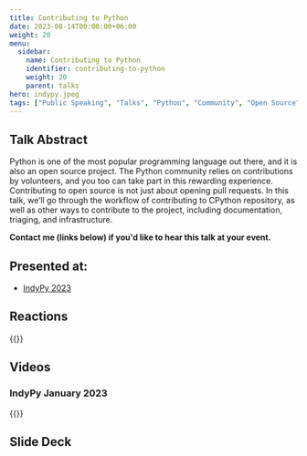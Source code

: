 ```yaml
---
title: Contributing to Python
date: 2023-08-14T00:00:00+06:00
weight: 20
menu:
  sidebar:
    name: Contributing to Python
    identifier: contributing-to-python
    weight: 20
    parent: talks
hero: indypy.jpeg
tags: ["Public Speaking", "Talks", "Python", "Community", "Open Source"]
---
```



## Talk Abstract

Python is one of the most popular programming language out there, and it is also an open source project. The Python community relies on contributions by volunteers, and you too can take part in this rewarding experience. Contributing to open source is not just about opening pull requests. In this talk, we’ll go through the workflow of contributing to CPython repository, as well as other ways to contribute to the project, including documentation, triaging, and infrastructure.

**Contact me (links below) if you'd like to hear this talk at your event.**

## Presented at:

- [IndyPy 2023](https://sixfeetup.com/company/events/indypy-january-meetup)

## Reactions

{{<tweet user="indypy" id="1612977651605454848">}}

## Videos

### IndyPy January 2023

{{<youtube zEIPTg22OYE>}}


## Slide Deck

<script defer class="speakerdeck-embed" data-id="c0bb3486bded4c97b06f3b00faf6e1c6" data-ratio="1.77777777777778" src="//speakerdeck.com/assets/embed.js"></script>

